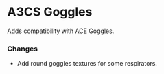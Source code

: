 # A3CS Goggles
Adds compatibility with ACE Goggles.

### Changes
- Add round goggles textures for some respirators.
